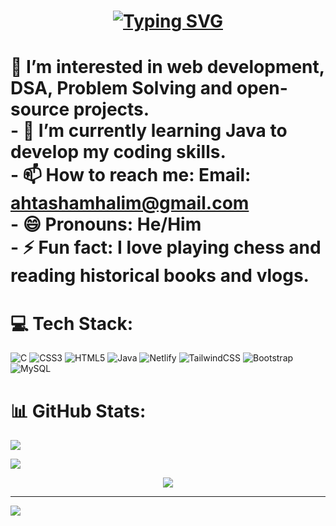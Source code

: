 <h1 align="center">
    <a href="https://git.io/typing-svg"><img src="https://readme-typing-svg.herokuapp.com?font=Fira+Code&weight=900&size=28&pause=1000&color=813FF7&background=41414100&width=450&lines=Hi+there+%F0%9F%91%8B;I'm+Ahtasham+Halim+Rifat" alt="Typing SVG" /></a>
</h1>



# 👀 I’m interested in web development, DSA, Problem Solving and open-source projects.<br>- 🌱 I’m currently learning Java to develop my coding skills.<br>- 📫 How to reach me: Email: ahtashamhalim@gmail.com<br>- 😄 Pronouns: He/Him<br>- ⚡ Fun fact: I love playing chess and reading historical books and vlogs.


# 💻 Tech Stack:
![C](https://img.shields.io/badge/c-%2300599C.svg?style=for-the-badge&logo=c&logoColor=white) ![CSS3](https://img.shields.io/badge/css3-%231572B6.svg?style=for-the-badge&logo=css3&logoColor=white) ![HTML5](https://img.shields.io/badge/html5-%23E34F26.svg?style=for-the-badge&logo=html5&logoColor=white) ![Java](https://img.shields.io/badge/java-%23ED8B00.svg?style=for-the-badge&logo=openjdk&logoColor=white) ![Netlify](https://img.shields.io/badge/netlify-%23000000.svg?style=for-the-badge&logo=netlify&logoColor=#00C7B7) ![TailwindCSS](https://img.shields.io/badge/tailwindcss-%2338B2AC.svg?style=for-the-badge&logo=tailwind-css&logoColor=white) ![Bootstrap](https://img.shields.io/badge/bootstrap-%238511FA.svg?style=for-the-badge&logo=bootstrap&logoColor=white) ![MySQL](https://img.shields.io/badge/mysql-4479A1.svg?style=for-the-badge&logo=mysql&logoColor=white)
# 📊 GitHub Stats:
<div>
    <img src="https://github-readme-stats.vercel.app/api?username=halimahtasham&theme=dark&hide_border=false&include_all_commits=true&count_private=true&cache_seconds=1800" />
</div>

![](https://github-readme-streak-stats.herokuapp.com/?user=halimahtasham&theme=dark&hide_border=false)
<div align="center">
    <img src="https://github-readme-stats.vercel.app/api/top-langs/?username=halimahtasham&theme=blueberry&hide_border=false&include_all_commits=true&count_private=true" />
</div>




---
[![](https://visitcount.itsvg.in/api?id=halimahtasham&icon=0&color=0)](https://visitcount.itsvg.in)


<!-- Proudly created with GPRM ( https://gprm.itsvg.in ) -->
